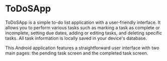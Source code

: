 # ToDoSApp

ToDoSApp is a simple to-do list application with a user-friendly interface. It allows you to perform various tasks such as marking a task as complete or incomplete, setting due dates, adding or editing tasks, and deleting specific tasks. All task information is locally saved in your device's database.

This Android application features a straightforward user interface with two main pages: the pending task screen and the completed task screen.
